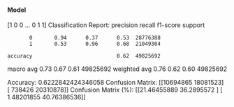 #### Model
[1 0 0 ... 0 1 1]
Classification Report:
              precision    recall  f1-score   support

           0       0.94      0.37      0.53  28776388
           1       0.53      0.96      0.68  21049304

    accuracy                           0.62  49825692
   macro avg       0.73      0.67      0.61  49825692
weighted avg       0.76      0.62      0.60  49825692

Accuracy: 0.6222842424346058
Confusion Matrix:
[[10694865 18081523]
 [  738426 20310878]]
Confusion Matrix (%):
[[21.46455889 36.2895572 ]
 [ 1.48201855 40.76386536]]
